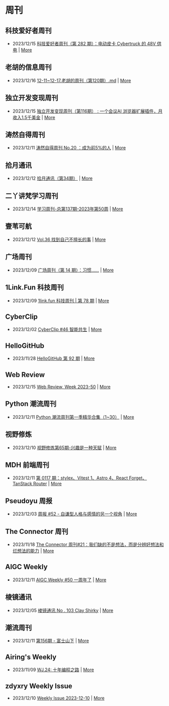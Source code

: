 # 周刊

## 科技爱好者周刊
- 2023/12/15 [科技爱好者周刊（第 282 期）：电动皮卡 Cybertruck 的 48V 供电](http://www.ruanyifeng.com/blog/2023/12/weekly-issue-282.html) | [More](channels/科技爱好者周刊.md)

## 老胡的信息周刊
- 2023/12/16 [12-11~12-17.老胡的周刊（第120期）.md](https://weekly.howie6879.com/2023/12-11~12-17.老胡的周刊（第120期）.html) | [More](channels/老胡的信息周刊.md)

## 独立开发变现周刊
- 2023/12/15 [独立开发变现周刊（第116期） : 一个会议AI 浏览器扩展插件，月收入1.5千美金](https://www.ezindie.com/weekly/issue-116) | [More](channels/独立开发变现周刊.md)

## 涛然自得周刊
- 2023/12/11 [涛然自得周刊 No.20 ：成为前5%的人](http://heyitao.com/post/beyond-code-weekly-020) | [More](channels/涛然自得周刊.md)

## 拾月通讯
- 2023/12/12 [拾月通讯（第34期）](https://www.skyue.com/23121220.html) | [More](channels/拾月通讯.md)

## 二丫讲梵学习周刊
- 2023/12/14 [学习周刊-总第137期-2023年第50周](https://wiki.eryajf.net/pages/854f9d/) | [More](channels/二丫讲梵学习周刊.md)

## 壹苇可航
- 2023/12/12 [Vol.36 找到自己不擅长的事](https://justgoidea.com/newsletter/202336/?utm_source=atom_feed) | [More](channels/壹苇可航.md)

## 广场周刊
- 2023/12/09 [广场周刊（第 14 期）：习惯……](https://immmmm.com/weekly-2023-12-09/) | [More](channels/广场周刊.md)

## 1Link.Fun 科技周刊
- 2023/12/09 [1link.fun 科技周刊 | 第 78 期](https://1link.fun/blog/issue/issue78/) | [More](channels/1Link.Fun%20%E7%A7%91%E6%8A%80%E5%91%A8%E5%88%8A.md)

## CyberClip
- 2023/12/02 [CyberClip #46 智能共生](https://shyrz.me/cyberclip-46-intelligent-symbiosis/) | [More](channels/CyberClip.md)

## HelloGitHub
- 2023/11/28 [HelloGitHub 第 92 期](https://hellogithub.com/periodical/volume/92) | [More](channels/HelloGitHub.md)

## Web Review
- 2023/12/15 [Web Review, Week 2023-50](https://ervin.ipsquad.net/blog/2023/12/15/web-review-week-2023-50/) | [More](channels/Web%20Review.md)

## Python 潮流周刊
- 2023/12/11 [Python 潮流周刊第一季精华合集（1~30）](https://pythoncat.top/posts/2023-12-11-weekly/) | [More](channels/Python%20%E6%BD%AE%E6%B5%81%E5%91%A8%E5%88%8A.md)

## 视野修炼
- 2023/12/10 [视野修炼第65期-兴趣是一种天赋](https://sugarat.top/weekly/2023-12-10.html) | [More](channels/%E8%A7%86%E9%87%8E%E4%BF%AE%E7%82%BC.md)

## MDH 前端周刊
- 2023/12/11 [第 0117 期：stylex、Vitest 1、Astro 4、React Forget、TanStack Router](https://mdhweekly.com/weekly/issue-0117) | [More](channels/MDH%20%E5%89%8D%E7%AB%AF%E5%91%A8%E5%88%8A.md)

## Pseudoyu 周报
- 2023/12/03 [周报 #52 - 自谦型人格与感情的另一个视角](https://www.pseudoyu.com/zh/2023/12/03/weekly_review_20231203/) | [More](channels/Pseudoyu%20%E5%91%A8%E6%8A%A5.md)

## The Connector 周刊
- 2023/11/18 [The Connector 周刊#21：我们缺的不是想法，而是分辨好想法和烂想法的能力](https://liduos.com/the-connector-weekly-21.html) | [More](channels/The%20Connector%20%E5%91%A8%E5%88%8A.md)

## AIGC Weekly
- 2023/12/11 [AIGC Weekly #50 一周年了](https://quail.ink/op7418/p/aigc-weekly-50) | [More](channels/AIGC%20Weekly.md)

## 棱镜通讯
- 2023/12/05 [棱镜通讯 No . 103 Clay Shirky](https://wangyurui.com/posts/leng-jing-tong-xun-no-103-clay-shirky-a45f1c03) | [More](channels/%E6%A3%B1%E9%95%9C%E9%80%9A%E8%AE%AF.md)

## 潮流周刊
- 2023/12/11 [第156期 - 富士山下](https://weekly.tw93.fun/posts/156-%E5%AF%8C%E5%A3%AB%E5%B1%B1%E4%B8%8B/) | [More](channels/%E6%BD%AE%E6%B5%81%E5%91%A8%E5%88%8A.md)

## Airing's Weekly
- 2023/11/09 [WJ.24: 十年编程之路](https://weekly.ursb.me/posts/weekly-24/) | [More](channels/Airing%27s%20Weekly.md)

## zdyxry Weekly Issue
- 2023/12/10 [Weekly Issue 2023-12-10](https://zdyxry.github.io/2023/12/10/Weekly-Issue-2023-12-10/) | [More](channels/zdyxry%20Weekly%20Issue.md)

